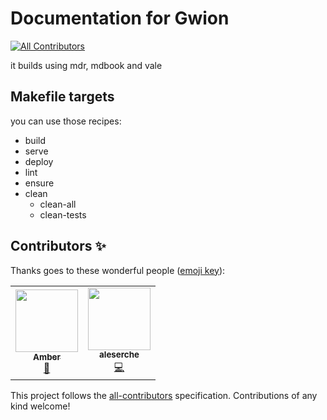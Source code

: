 # Documentation for Gwion
<!-- ALL-CONTRIBUTORS-BADGE:START - Do not remove or modify this section -->
[![All Contributors](https://img.shields.io/badge/all_contributors-2-orange.svg?style=flat-square)](#contributors-)
<!-- ALL-CONTRIBUTORS-BADGE:END -->

it builds using mdr, mdbook and vale

## Makefile targets

you can use those recipes:
  * build
  * serve
  * deploy
  * lint
  * ensure
  * clean
    * clean-all
    * clean-tests

## Contributors ✨

Thanks goes to these wonderful people ([emoji key](https://allcontributors.org/docs/en/emoji-key)):

<!-- ALL-CONTRIBUTORS-LIST:START - Do not remove or modify this section -->
<!-- prettier-ignore-start -->
<!-- markdownlint-disable -->
<table>
  <tr>
    <td align="center"><a href="http://dev.to/amberisvibin"><img src="https://avatars3.githubusercontent.com/u/63863236?v=4" width="100px;" alt=""/><br /><sub><b>Amber</b></sub></a><br /><a href="https://github.com/fennecdjay/gwion-docs/commits?author=amberisvibin" title="Documentation">📖</a></td>
    <td align="center"><a href="https://github.com/Aleserche"><img src="https://avatars3.githubusercontent.com/u/2920837?v=4" width="100px;" alt=""/><br /><sub><b>aleserche</b></sub></a><br /><a href="https://github.com/fennecdjay/gwion-docs/commits?author=Aleserche" title="Code">💻</a></td>
  </tr>
</table>

<!-- markdownlint-enable -->
<!-- prettier-ignore-end -->
<!-- ALL-CONTRIBUTORS-LIST:END -->

This project follows the [all-contributors](https://github.com/all-contributors/all-contributors) specification. Contributions of any kind welcome!